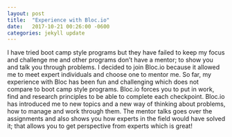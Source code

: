 ```yaml
---
layout: post
title:  "Experience with Bloc.io"
date:   2017-10-21 00:26:00 -0600
categories: jekyll update
---
```


I have tried boot camp style programs but they have failed to keep my focus and challenge me and other programs don’t have a mentor; to show you and talk you through problems.
I decided to join Bloc.io because it allowed me to meet expert individuals and choose one to  mentor me.
So far, my experience with Bloc has been fun and challenging which does not compare to boot camp style programs.
Bloc.io forces you to put in work, find and research principles to be able to complete each checkpoint.
Bloc.io has introduced me to new topics and a new way of thinking about problems, how to manage and work through them.
The mentor talks goes over the assignments and also shows you how experts in the field would have solved it; that allows you to get perspective from experts which is great!
